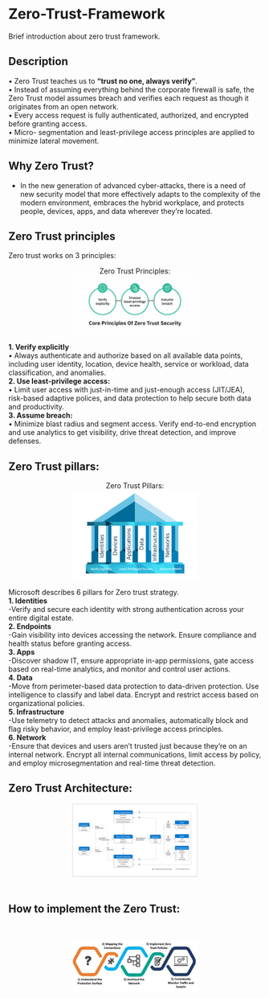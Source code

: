 # Zero-Trust-Framework
Brief introduction about zero trust framework.

<h2>Description</h2>
• Zero Trust teaches us to <b>“trust no one, always verify”</b>. <br/>
• Instead of assuming everything behind the corporate firewall is safe, the Zero Trust model assumes breach and verifies each request as    though it originates from an open network.
<br/>• Every access request is fully authenticated, authorized, and encrypted before granting access.<br/> • Micro- segmentation and least-privilege access principles are applied to minimize lateral movement.

<br />


<h2>Why Zero Trust? </h2>

- In the new generation of advanced cyber-attacks,  there is a need of new security model that more effectively adapts to the complexity of the modern environment, embraces the hybrid workplace, and protects people, devices, apps, and data wherever they’re located.

<h2>Zero Trust principles</h2>
Zero trust works on 3 principles: <br />

<p align="center">
Zero Trust Principles: <br/>
<img src="4.png" height="50%" width="50%" />
<br />

<b>1.	Verify explicitly</b>   <br />
•	Always authenticate and authorize based on all available data points, including user identity, location, device health, service or workload, data classification, and anomalies.<br />
<b>2.	Use least-privilege access: </b>   <br />
•	Limit user access with just-in-time and just-enough access (JIT/JEA), risk-based adaptive polices, and data protection to help secure both data and productivity. <br />
<b>3.	Assume breach:</b>     <br />
•	Minimize blast radius and segment access. Verify end-to-end encryption and use analytics to get visibility, drive threat detection, and improve defenses.<br />

<h2> Zero Trust pillars: </h2>

<p align="center">
Zero Trust Pillars: <br/>
<img src="3.png" height="50%" width="50%" />
<br />

Microsoft describes 6 pillars for Zero trust strategy.    <br />
<b>1. Identities</b>   <br />
-Verify and secure each identity with strong authentication across your entire digital estate.  <br />
<b>2. Endpoints</b>      <br />
-Gain visibility into devices accessing the network. Ensure compliance and health status before granting access.   <br />
<b>3. Apps</b>   <br />
-Discover shadow IT, ensure appropriate in-app permissions, gate access based on real-time analytics, and monitor and control user actions.   <br />
<b>4. Data</b>   <br />
-Move from perimeter-based data protection to data-driven protection. Use intelligence to classify and label data. Encrypt and restrict access based on organizational policies.  <br />
<b>5. Infrastructure</b>   <br />
-Use telemetry to detect attacks and anomalies, automatically block and flag risky behavior, and employ least-privilege access principles.    <br />
<b>6. Network</b>    <br />
-Ensure that devices and users aren’t trusted just because they’re on an internal network. Encrypt all internal communications, limit access by policy, and employ microsegmentation and real-time threat detection.  <br />

<h2> Zero Trust Architecture: </h2>
<p align="center">
<img src="2.png" height="65%" width="50%"/>
<br />
<br />


<h2>How to implement the Zero Trust:</h2>
<br/>
<p align="center">
<img src="11.png" height="50%" width="50%"/>
<br />
<br />






</p>

<!--
 ```diff
- text in red
+ text in green
! text in orange
# text in gray
@@ text in purple (and bold)@@
```
--!>

